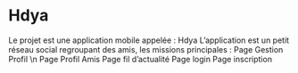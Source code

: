 # Hdya

Le projet est une application mobile appelée : Hdya
L’application est un petit réseau social regroupant des amis, les missions principales :
Page Gestion Profil \n
Page Profil Amis
Page fil d’actualité
Page login
Page inscription
 
